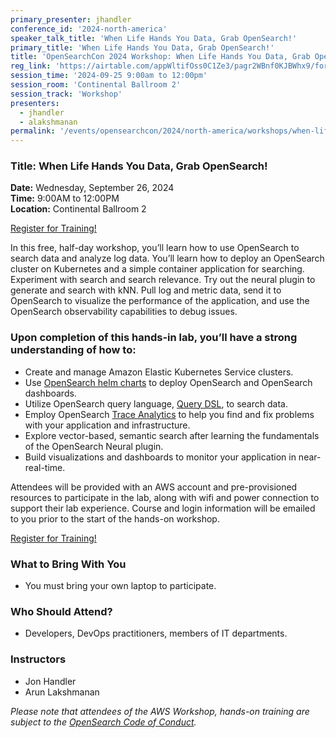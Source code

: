```yaml
---
primary_presenter: jhandler
conference_id: '2024-north-america'
speaker_talk_title: 'When Life Hands You Data, Grab OpenSearch!'
primary_title: 'When Life Hands You Data, Grab OpenSearch!'
title: 'OpenSearchCon 2024 Workshop: When Life Hands You Data, Grab OpenSearch!'
reg_link: 'https://airtable.com/appWltifOss0C1Ze3/pagr2WBnf0KJBWhx9/form'
session_time: '2024-09-25 9:00am to 12:00pm'
session_room: 'Continental Ballroom 2'
session_track: 'Workshop'
presenters:
  - jhandler
  - alakshmanan
permalink: '/events/opensearchcon/2024/north-america/workshops/when-life-hands-you-data-grab-opensearch.html'
---
```

### Title: When Life Hands You Data, Grab OpenSearch!

**Date:** Wednesday, September 26, 2024  
**Time:** 9:00AM to 12:00PM  
**Location:** Continental Ballroom 2

<a class="btn btn-primary shadow-lg" role="button" href="https://airtable.com/appWltifOss0C1Ze3/pagr2WBnf0KJBWhx9/form">Register for Training!</a>

In this free, half-day workshop, you’ll learn how to use OpenSearch to search data and analyze log data. You’ll learn how to deploy an OpenSearch cluster on Kubernetes and a simple container application for searching. Experiment with search and search relevance. Try out the neural plugin to generate and search with kNN. Pull log and metric data, send it to OpenSearch to visualize the performance of the application, and use the OpenSearch observability capabilities to debug issues.

### Upon completion of this hands-in lab, you’ll have a strong understanding of how to:

-   Create and manage Amazon Elastic Kubernetes Service clusters.
-   Use  [OpenSearch helm charts](https://github.com/opensearch-project/helm-charts/blob/main/README.md)  to deploy OpenSearch and OpenSearch dashboards.
-   Utilize OpenSearch query language,  [Query DSL](https://opensearch.org/docs/latest/query-dsl/index/), to search data.
-   Employ OpenSearch  [Trace Analytics](https://opensearch.org/docs/latest/monitoring-plugins/trace/index/) to help you find and fix problems with your application and infrastructure.
-   Explore vector-based, semantic search after learning the fundamentals of the OpenSearch Neural plugin.
-   Build visualizations and dashboards to monitor your application in near-real-time.

Attendees will be provided with an AWS account and pre-provisioned resources to participate in the lab, along with wifi and power connection to support their lab experience. Course and login information will be emailed to you prior to the start of the hands-on workshop.

<a class="btn btn-primary shadow-lg" role="button" href="https://airtable.com/appWltifOss0C1Ze3/pagr2WBnf0KJBWhx9/form">Register for Training!</a>

### What to Bring With You

-   You must bring your own laptop to participate.

### Who Should Attend?

-   Developers, DevOps practitioners, members of IT departments.

### Instructors

-   Jon Handler
-   Arun Lakshmanan


_Please note that attendees of the AWS Workshop, hands-on training are subject to the  [OpenSearch Code of Conduct](https://opensearch.org/codeofconduct.html)._  
